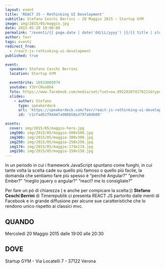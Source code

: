 ```yaml
---
layout: event
title: 'REACT JS – Rethinking UI Development'
subtitle: Stefano Ceschi Berrini – 20 Maggio 2015 – Startup GYM
image: img/2015/05/maggio.jpg
date: 2015-05-20 19:00:00
permalink: "/eventi/{{ page.date | date('dd/LL/yyyy') }}/{{ title | slug }}/index.html"
author: fevr
tags: eventi
redirect_from:
  - /react-js-rethinking-ui-development
published: true

event:
  speaker: Stefano Ceschi Berrini
  location: Startup GYM

  eventbrite: 16933005074
  youtube: Y3VrCRexOb4
  foto: https://www.facebook.com/media/set/?set=oa.892282874170221&type=1
  slides:
    - author: Stefano
      type: speakerdeck
      url: 'https://speakerdeck.com/fevr/react-js-rethinking-ui-development'
      id: 'c1cfadb1f04447a986b58a3797a94b00'

assets:
  cover: img/2015/05/maggio-hero.jpg
  img500: img/2015/05/maggio-500x500.jpg
  img300: img/2015/05/maggio-300x300.jpg
  img250: img/2015/05/maggio-250x250.jpg
  img174: img/2015/05/maggio-174x174.jpg
  img150: img/2015/05/maggio-150x150.jpg
---
```


In un periodo in cui i framework JavaScript spuntano come funghi, in cui tante volta la scelta cade su quello
più famoso o quello più facile, la domanda che sentiamo fare più spesso è “perchè Angular?” “perchè Ember?”
“meglio jquery o angular?” “react? me lo consigliate?”

Per fare un pò di chiarezza ( e anche per compicare la scelta:)) **Stefano Ceschi Berrini** di Timerepublik ci
presenta REACT JS partorito dalle menti di Facebook e in grande diffusione per alcune sue caratteristiche che
lo rendono unico rispetto ai classici mvc.

## QUANDO

Mercoledì 20 Maggio 2015 dalle 19:00 alle 20:30

## DOVE

Startup GYM - Via Locatelli 7 - 37122 Verona
